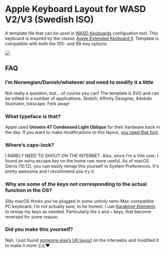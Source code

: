 # Apple Keyboard Layout for WASD V2/V3 (Swedish ISO)

A template file that can be used in [WASD Keyboards](https://www.wasdkeyboards.com) configuation tool. This keyboard is inspired by the classic [Apple Extended Keyboard II](https://en.wikipedia.org/wiki/Apple_Extended_Keyboard). Template is compatible with both the 105- and 88-key options.

![](https://raw.github.com/frippz/wasd-iso-sv-aek2/master/WASD-ISO-SV-AEKII.png)

## FAQ

### I’m Norwegian/Danish/whatever and need to modify it a little

Not really a question, but… of course you can! The template is SVG and can be edited in a number of applications. Sketch, Affinity Designer, Adobde Illustrator, Inkscape. Fork away!

### What typeface is that?

Apple used **Univers 47 Condensed Light Oblique** for their hardware back in the day. If you want to make modifications to this layout, [you need that font](https://www.fonts.com/font/linotype/univers/47-light-condensed-oblique).

### Where’s caps-lock?

I RARELY NEED TO SHOUT ON THE INTERNET. Also, since I'm a Vim user, I found an extra escape key on the home row more useful. As of macOS Sierra (10.12), you can easily remap this yourself in System Preferences. It's pretty awesome and I recommend you try it.

### Why are some of the keys not corresponding to the actual function in the OS?

Silly macOS thinks you’ve plugged in some unholy semi-Mac-compatible PC keyboard. I’m not actually sure, to be honest. I use [Karabiner Elements](https://pqrs.org/osx/karabiner/) to remap my keys as needed. Particularly the `§` and `<` keys, that become reversed for some reason.

### Did you make this yourself?

Nah, I just found [someone else’s UK layout](http://hccdata.s3.amazonaws.com/WASD-ISO-UK-AEKII.svg) on the interwebs and modified it to make it more 🇸🇪❤️.
